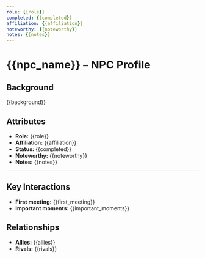 ```yaml
---
role: {{role}}  
completed: {{completed}}  
affiliation: {{affiliation}}  
noteworthy: {{noteworthy}}  
notes: {{notes}}  
---
```


# {{npc_name}} – NPC Profile

## Background  
{{background}}

## Attributes  
- **Role:** {{role}}  
- **Affiliation:** {{affiliation}}  
- **Status:** {{completed}}  
- **Noteworthy:** {{noteworthy}}  
- **Notes:** {{notes}}  

---

## Key Interactions
- **First meeting:** {{first_meeting}}
- **Important moments:** {{important_moments}}

## Relationships
- **Allies:** {{allies}}
- **Rivals:** {{rivals}}
